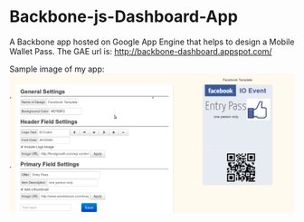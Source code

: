 Backbone-js-Dashboard-App
=========================
A Backbone app hosted on Google App Engine that helps to design a Mobile Wallet Pass. The GAE url is: http://backbone-dashboard.appspot.com/

Sample image of my app:
![Alt text](img/sample.png)
